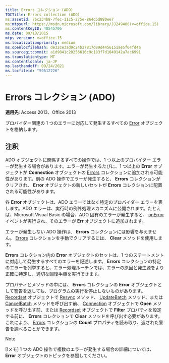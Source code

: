 ```yaml
---
title: Errors コレクション (ADO)
TOCTitle: Errors collection (ADO)
ms:assetid: 76c234b8-7fec-11c5-275e-864d5d880ee7
ms:mtpsurl: https://msdn.microsoft.com/library/JJ249486(v=office.15)
ms:contentKeyID: 48545706
ms.date: 09/18/2015
mtps_version: v=office.15
ms.localizationpriority: medium
ms.openlocfilehash: de32ce3ad9c24b27817d89d4456151ae5f64fd4a
ms.sourcegitcommit: a1d9041c20256616c9c183f7d1049142a7ac6991
ms.translationtype: MT
ms.contentlocale: ja-JP
ms.lasthandoff: 09/24/2021
ms.locfileid: "59612226"
---
```

# <a name="errors-collection-ado"></a>Errors コレクション (ADO)


**適用先**: Access 2013、Office 2013

プロバイダー関連の 1 つのエラーに対応して発生するすべての [Error](error-object-ado.md) オブジェクトを格納します。

## <a name="remarks"></a>注釈

ADO オブジェクトに関係するすべての操作では、1 つ以上のプロバイダー エラーが発生する場合があります。エラーが発生するたびに、1 つ以上の **Error** オブジェクトが **Connection** オブジェクトの [Errors](connection-object-ado.md) コレクションに追加される可能性があります。別の ADO 操作でエラーが発生すると、 **Errors** コレクションがクリアされ、 **Error** オブジェクトの新しいセットが **Errors** コレクションに配置される可能性があります。

各 **Error** オブジェクトは、ADO エラーではなく特定のプロバイダー エラーを表します。ADO エラーは、実行時の例外処理メカニズムに公開されます。たとえば、Microsoft Visual Basic の場合、ADO 固有のエラーが発生すると、 [onError](onerror-event-rds.md) イベントが実行され、そのエラーが **Err** オブジェクトに追加されます。

エラーが発生しない ADO 操作は、 **Errors** コレクションには影響を与えません。 [Errors](clear-method-ado.md) コレクションを手動でクリアするには、 **Clear** メソッドを使用します。

**Errors** コレクション内の **Error** オブジェクトのセットは、1 つのステートメントに対応して発生するすべてのエラーを記述します。 **Errors** コレクションの特定のエラーを列挙すると、エラー処理ルーチンでは、エラーの原因と発生源をより正確に特定し、適切な回復手順を実行できます。

プロパティとメソッドの中には、 **Errors** コレクションの **Error** オブジェクトとして警告を返しても、プログラムの実行を停止しないものがあります。 [Recordset](resync-method-ado.md) オブジェクトで [Resync](updatebatch-method-ado.md) メソッド、 [UpdateBatch](cancelbatch-method-ado.md) メソッド、または [CancelBatch](recordset-object-ado.md) メソッドを呼び出す前、 [Connection](open-method-ado-connection.md) オブジェクトで **Open** メソッドを呼び出す前、または [Recordset](filter-property-ado.md) オブジェクトで **Filter** プロパティを設定する前に、 **Errors** コレクションで **Clear** メソッドを呼び出す必要があります。これにより、 [Errors](count-property-ado.md) コレクションの **Count** プロパティを読み取り、返された警告を調べることができます。


> [!NOTE]
> [!メモ] 1 つの ADO 操作で複数のエラーが発生する場合の詳細については、 **Error** オブジェクトのトピックを参照してください。



